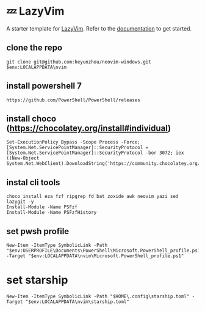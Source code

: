 # 💤 LazyVim

A starter template for [LazyVim](https://github.com/LazyVim/LazyVim).
Refer to the [documentation](https://lazyvim.github.io/installation) to get started.

## clone the repo
```
git clone git@github.com:heyunzhou/neovim-windows.git $env:LOCALAPPDATA\nvim
```


## install powershell 7
```
https://github.com/PowerShell/PowerShell/releases
```

## install choco (https://chocolatey.org/install#individual)
```
Set-ExecutionPolicy Bypass -Scope Process -Force; [System.Net.ServicePointManager]::SecurityProtocol = [System.Net.ServicePointManager]::SecurityProtocol -bor 3072; iex ((New-Object System.Net.WebClient).DownloadString('https://community.chocolatey.org/install.ps1'))
```

## instal cli tools
```
choco install eza fzf ripgrep fd bat zoxide awk neovim yazi sed lazygit -y
Install-Module -Name PSFzf
Install-Module -Name PSFzfHistory
```
## set pwsh profile
```
New-Item -ItemType SymbolicLink -Path "$env:USERPROFILE\Documents\PowerShell\Microsoft.PowerShell_profile.ps1" -Target "$env:LOCALAPPDATA\nvim\Microsoft.PowerShell_profile.ps1"
```
# set starship 
```
New-Item -ItemType SymbolicLink -Path "$HOME\.config\starship.toml" -Target "$env:LOCALAPPDATA\nvim\starship.toml"
```





